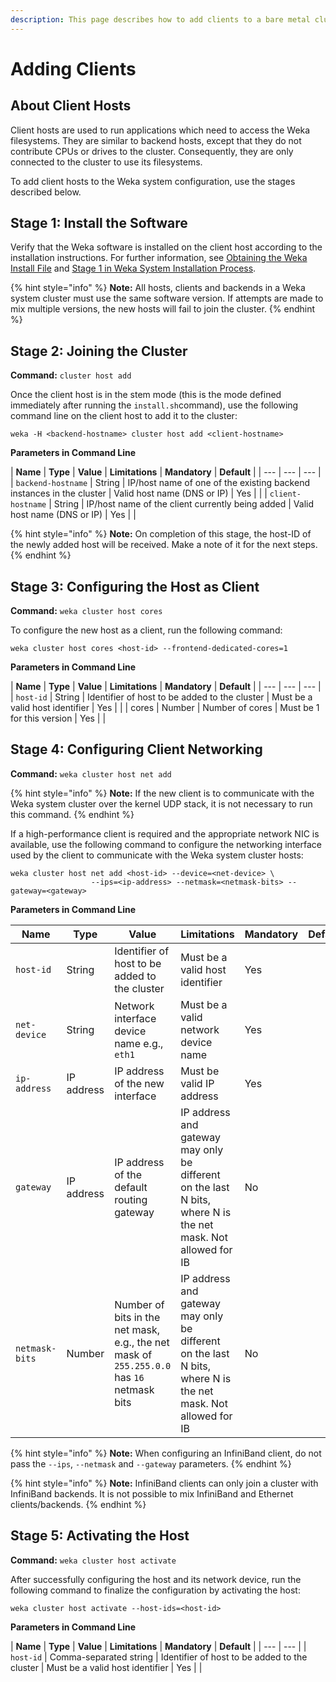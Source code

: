 ```yaml
---
description: This page describes how to add clients to a bare metal cluster.
---
```


# Adding Clients

## About Client Hosts

Client hosts are used to run applications which need to access the Weka filesystems. They are similar to backend hosts, except that they do not contribute CPUs or drives to the cluster. Consequently, they are only connected to the cluster to use its filesystems.

To add client hosts to the Weka system configuration, use the stages described below.

## Stage 1: Install the Software

Verify that the Weka software is installed on the client host according to the installation instructions. For further information, see [Obtaining the Weka Install File](obtaining-the-weka-install-file.md) and [Stage 1 in Weka System Installation Process](adding-clients-bare-metal.md#stage-1-install-the-software).

{% hint style="info" %}
**Note:** All hosts, clients and backends in a Weka system cluster must use the same software version. If attempts are made to mix multiple versions, the new hosts will fail to join the cluster.
{% endhint %}

## Stage 2: Joining the Cluster

**Command:** `cluster host add`

Once the client host is in the stem mode \(this is the mode defined immediately after running the `install.sh`command\), use the following command line on the client host to add it to the cluster:

```text
weka -H <backend-hostname> cluster host add <client-hostname>
```

**Parameters in Command Line**

| **Name** | **Type** | **Value** | **Limitations** | **Mandatory** | **Default** |
| --- | --- | --- |
| `backend-hostname` | String | IP/host name of one of the existing backend instances in the cluster | Valid host name \(DNS or IP\) | Yes |  |
| `client-hostname` | String | IP/host name of the client currently being added |  Valid host name \(DNS or IP\) | Yes |  |

{% hint style="info" %}
**Note:** On completion of this stage, the host-ID of the newly added host will be received. Make a note of it for the next steps.
{% endhint %}

## Stage 3: Configuring the Host as Client

**Command:** `weka cluster host cores`

To configure the new host as a client, run the following command:

```text
weka cluster host cores <host-id> --frontend-dedicated-cores=1
```

**Parameters in Command Line**

| **Name** | **Type** | **Value** | **Limitations** | **Mandatory** | **Default** |
| --- | --- | --- |
| `host-id` | String | Identifier of host to be added to the cluster | Must be a valid host identifier | Yes |  |
| cores | Number | Number of cores | Must be 1 for this version | Yes |  |

## Stage 4: Configuring Client Networking

**Command:** `weka cluster host net add`

{% hint style="info" %}
**Note:** If the new client is to communicate with the Weka system cluster over the kernel UDP stack, it is not necessary to run this command.
{% endhint %}

If a high-performance client is required and the appropriate network NIC is available, use the following command to configure the networking interface used by the client to communicate with the Weka system cluster hosts:

```text
weka cluster host net add <host-id> --device=<net-device> \
                  --ips=<ip-address> --netmask=<netmask-bits> --gateway=<gateway>
```

**Parameters in Command Line**

| **Name** | **Type** | **Value** | **Limitations** | **Mandatory** | **Default** |
| --- | --- | --- | --- | --- | --- |
| `host-id` | String | Identifier of host to be added to the cluster | Must be a valid host identifier | Yes |  |
| `net-device` | String | Network interface device name e.g., `eth1` | Must be a valid network device name | Yes |  |
| `ip-address` | IP address | IP address of the new interface | Must be valid IP address | Yes |  |
| `gateway` | IP address | IP address of the default routing gateway | IP address and gateway may only be different on the last N bits, where N is the net mask. Not allowed for IB | No |  |
| `netmask-bits` | Number | Number of bits in the net mask, e.g., the net mask of `255.255.0.0` has `16` netmask bits | IP address and gateway may only be different on the last N bits, where N is the net mask. Not allowed for IB | No |  |

{% hint style="info" %}
**Note:** When configuring an InfiniBand client, do not pass the `--ips`, `--netmask` and `--gateway` parameters.
{% endhint %}

{% hint style="info" %}
**Note:**  InfiniBand clients can only join a cluster with InfiniBand backends. It is not possible to mix InfiniBand and Ethernet clients/backends.
{% endhint %}

## Stage 5: Activating the Host

**Command:**  `weka cluster host activate`

After successfully configuring the host and its network device, run the following command to finalize the configuration by activating the host:

```text
weka cluster host activate --host-ids=<host-id>
```

**Parameters in Command Line**

| **Name** | **Type** | **Value** | **Limitations** | **Mandatory** | **Default** |
| --- | --- |
| `host-id` | Comma-separated string | Identifier of host to be added to the cluster | Must be a valid host identifier | Yes |  |



